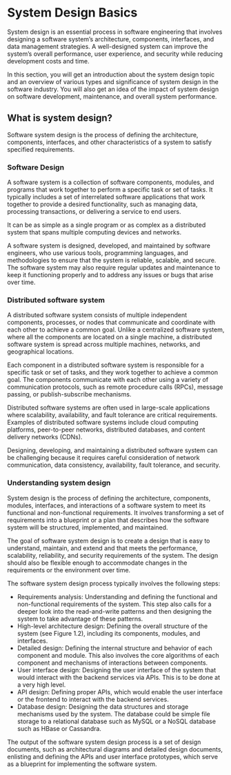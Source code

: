 # System Design Basics

System design is an essential process in software engineering that involves designing a software system’s architecture, components, interfaces, and data management strategies. A well-designed system can improve the system’s overall performance, user experience, and security while reducing development costs and time.

In this section, you will get an introduction about the system design topic and an overview of various types and significance of system design in the software industry. You will also get an idea of the impact of system design on software development, maintenance, and overall system performance.

## What is system design?

Software system design is the process of defining the architecture, components, interfaces, and other characteristics of a system to satisfy specified requirements.

### Software Design

A software system is a collection of software components, modules, and programs that work together to perform a specific task or set of tasks. It typically includes a set of interrelated software applications that work together to provide a desired functionality, such as managing data, processing transactions, or delivering a service to end users.

It can be as simple as a single program or as complex as a distributed system that spans multiple computing devices and networks.

A software system is designed, developed, and maintained by software engineers, who use various tools, programming languages, and methodologies to ensure that the system is reliable, scalable, and secure. The software system may also require regular updates and maintenance to keep it functioning properly and to address any issues or bugs that arise over time.

### Distributed software system

A distributed software system consists of multiple independent components, processes, or nodes that communicate and coordinate with each other to achieve a common goal. Unlike a centralized software system, where all the components are located on a single machine, a distributed software system is spread across multiple machines, networks, and geographical locations.

Each component in a distributed software system is responsible for a specific task or set of tasks, and they work together to achieve a common goal. The components communicate with each other using a variety of communication protocols, such as remote procedure calls (RPCs), message passing, or publish-subscribe mechanisms.

Distributed software systems are often used in large-scale applications where scalability, availability, and fault tolerance are critical requirements. Examples of distributed software systems include cloud computing platforms, peer-to-peer networks, distributed databases, and content delivery networks (CDNs).

Designing, developing, and maintaining a distributed software system can be challenging because it requires careful consideration of network communication, data consistency, availability, fault tolerance, and security.

### Understanding system design

System design is the process of defining the architecture, components, modules, interfaces, and interactions of a software system to meet its functional and non-functional requirements. It involves transforming a set of requirements into a blueprint or a plan that describes how the software system will be structured, implemented, and maintained.

The goal of software system design is to create a design that is easy to understand, maintain, and extend and that meets the performance, scalability, reliability, and security requirements of the system. The design should also be flexible enough to accommodate changes in the requirements or the environment over time.

The software system design process typically involves the following steps:

* Requirements analysis: Understanding and defining the functional and non-functional requirements of the system. This step also calls for a deeper look into the read-and-write patterns and then designing the system to take advantage of these patterns.
* High-level architecture design: Defining the overall structure of the system (see Figure 1.2), including its components, modules, and interfaces.
* Detailed design: Defining the internal structure and behavior of each component and module. This also involves the core algorithms of each component and mechanisms of interactions between components.
* User interface design: Designing the user interface of the system that would interact with the backend services via APIs. This is to be done at a very high level.
* API design: Defining proper APIs, which would enable the user interface or the frontend to interact with the backend services.
* Database design: Designing the data structures and storage mechanisms used by the system. The database could be simple file storage to a relational database such as MySQL or a NoSQL database such as HBase or Cassandra.

The output of the software system design process is a set of design documents, such as architectural diagrams and detailed design documents, enlisting and defining the APIs and user interface prototypes, which serve as a blueprint for implementing the software system.
